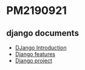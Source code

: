 # PM2190921

## django documents
- [DJango Introduction](https://docs.google.com/presentation/d/1XRrWn-bIN86opPkIJUyOHYtqVz61V5hee3eJozgQz44/)
- [Django features](https://docs.google.com/presentation/d/1bOtuGa7seCjIvRcRJsdfkFxradAbBu_re-z_1dYeZ3M/)
- [Django project](https://docs.google.com/presentation/d/1aSQuFiyyNFv7f99UX38hI6QxEJRvoGtdzBegm6QtVSE/)
